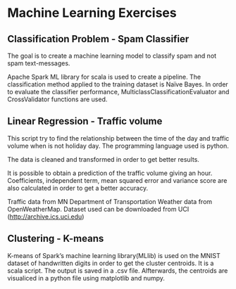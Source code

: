 # Machine Learning Exercises

## Classification Problem - Spam Classifier

The goal is to create a machine learning model to classify spam and not spam text-messages.

Apache Spark ML library for scala is used to create a pipeline. The classification method applied to the training dataset is Naïve Bayes. In order to evaluate the classifier performance, MulticlassClassificationEvaluator and CrossValidator functions are used.

## Linear Regression - Traffic volume

This script try to find the relationship between the time of the day and traffic volume when is not holiday day. The programming language used is python.

The data is cleaned and transformed in order to get better results.

It is possible to obtain a prediction of the traffic volume giving an hour. Coefficients, independent term, mean squared error and variance score are also calculated in order to get a better accuracy.

Traffic data from MN Department of Transportation Weather data from OpenWeatherMap. Dataset used can be downloaded from UCI (http://archive.ics.uci.edu)

## Clustering - K-means 

K-means of Spark’s machine learning library(MLlib) is used on the MNIST dataset of handwritten digits in order to get the cluster centroids. It is a scala script. The output is saved in a .csv file. Alfterwards, the centroids are visualiced in a python file using matplotlib and numpy.



